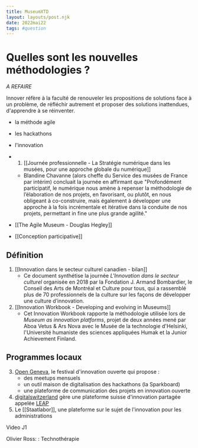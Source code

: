 ```yaml
---
title: MuseumXTD
layout: layouts/post.njk
date: 2022mai22
tags: #question
---
```

# Quelles sont les nouvelles méthodologies ?
*A REFAIRE* 

Innover réfère à la faculté de renouveler les propositions de solutions face à un problème, de réfléchir autrement et proposer des solutions inattendues, d'apprendre à se réinventer. 

- la méthode agile
- les hackathons
- l'innovation

- 1. [[Journée professionnelle - La Stratégie numérique dans les musées, pour une approche globale du numérique]]
	- Blandine Chavanne (alors cheffe du Service des musées de France par intérim) concluait la journée en affirmant que "Profondément participatif, le numérique nous amène à repenser la méthodologie de l’élaboration de nos projets, en favorisant, ou plutôt, en nous obligeant à co-construire, mais également à développer une approche à la fois incrémentale et itérative dans la conduite de nos projets, permettant in fine une plus grande agilité."

- [[The Agile Museum - Douglas Hegley]]

- [[Conception participative]]

## Définition
1. [[Innovation dans le secteur culturel canadien - bilan]]
	- Ce document synthétise la journée *L'Innovation dans le secteur culturel* organisée en 2018 par la Fondation J. Armand Bombardier, le Conseil des Arts de Montréal et Culture pour tous, qui a rassemblé plus de 70 professionnels de la culture sur les façons de développer une culture d’innovation. 
2. [[Innovation Workbook - Developing and evolving in Museums]] 
	- Cet Innovation Workbook rapporte la méthodologie utilisée lors de *Museum as innovation platforms*, projet de deux années mené par Aboa Vetus & Ars Nova avec le Musée de la technologie d'Helsinki, l'Université humaniste des sciences appliquées Humak et la Junior Achievement Finland.

## Programmes locaux 
3. [Open Geneva](https://opengeneva.org/), le festival d'innovation ouverte qui propose :
	- des meetups mensuels
	- un outil maison de digitalisation des hackathons (la Sparkboard)
	- une plateforme de communication des projets en innovation ouverte
4. [digitalswitzerland](https://digitalswitzerland.com/fr/programm/leap/) gère une plateforme suisse d'innovation partagée appelée [LEAP](https://leap.digitalswitzerland.com/)
5. Le [[Staatlabor]], une plateforme sur le sujet de l'innovation pour les administrations

Video J1

Olivier Ross: : Technothérapie